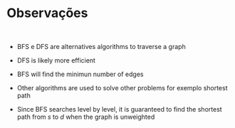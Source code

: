 **Observações**
===============

 

-   BFS e DFS are alternatives algorithms to traverse a graph

-   DFS is likely more efficient

-   BFS will find the minimun number of edges

-   Other algorithms are used to solve other problems for exemplo shortest path

-   Since BFS searches level by level, it is guaranteed to find the shortest
    path from *s* to *d* when the graph is unweighted

 

 
